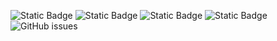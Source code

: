 ![Static Badge](https://img.shields.io/badge/blacklists-61-000000) ![Static Badge](https://img.shields.io/badge/blacklisted-3006000-cc0000) ![Static Badge](https://img.shields.io/badge/whitelisted-2254-00CC00) ![Static Badge](https://img.shields.io/badge/streaming_blacklist-28107-000000) ![GitHub issues](https://img.shields.io/github/issues/fabriziosalmi/blacklists)
